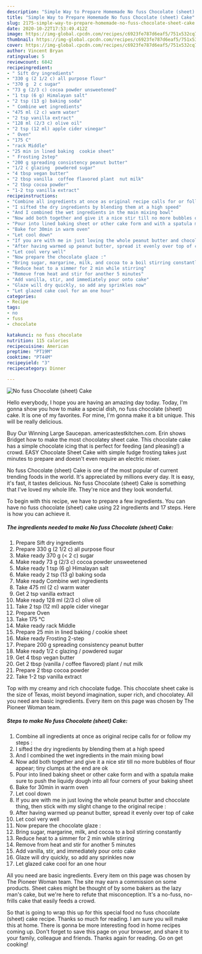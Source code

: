 ```yaml
---
description: "Simple Way to Prepare Homemade No fuss Chocolate (sheet) Cake"
title: "Simple Way to Prepare Homemade No fuss Chocolate (sheet) Cake"
slug: 2175-simple-way-to-prepare-homemade-no-fuss-chocolate-sheet-cake
date: 2020-10-22T17:53:49.412Z
image: https://img-global.cpcdn.com/recipes/c6923fe787d6eaf5/751x532cq70/no-fuss-chocolate-sheet-cake-recipe-main-photo.jpg
thumbnail: https://img-global.cpcdn.com/recipes/c6923fe787d6eaf5/751x532cq70/no-fuss-chocolate-sheet-cake-recipe-main-photo.jpg
cover: https://img-global.cpcdn.com/recipes/c6923fe787d6eaf5/751x532cq70/no-fuss-chocolate-sheet-cake-recipe-main-photo.jpg
author: Vincent Bryan
ratingvalue: 5
reviewcount: 6842
recipeingredient:
- " Sift dry ingredients"
- "330 g (2 1/2 c) all purpose flour"
- "370 g  2 c sugar"
- "73 g (2/3 c) cocoa powder unsweetened"
- "1 tsp (6 g) Himalayan salt"
- "2 tsp (13 g) baking soda"
- " Combine wet ingredients"
- "475 ml (2 c) warm water"
- "2 tsp vanilla extract"
- "128 ml (2/3 c) olive oil"
- "2 tsp (12 ml) apple cider vinegar"
- " Oven"
- "175 C"
- "rack Middle"
- "25 min in lined baking  cookie sheet"
- " Frosting 2step"
- "200 g spreading consistency peanut butter"
- "1/2 c glazing  powdered sugar"
- "4 tbsp vegan butter"
- "2 tbsp vanilla  coffee flavored plant  nut milk"
- "2 tbsp cocoa powder"
- "1-2 tsp vanilla extract"
recipeinstructions:
- "Combine all ingredients at once as original recipe calls for or follow my steps :"
- "I sifted the dry ingredients by blending them at a high speed"
- "And I combined the wet ingredients in the main mixing bowl"
- "Now add both together and give it a nice stir till no more bubbles of flour appear; tiny clumps at the end are ok"
- "Pour into lined baking sheet or other cake form and with a spatula make sure to push the liquidy dough into all four corners of your baking sheet"
- "Bake for 30min in warm oven"
- "Let cool down"
- "If you are with me in just loving the whole peanut butter and chocolate thing, then stick with my slight change to the original recipe :"
- "After having warmed up peanut butter, spread it evenly over top of cake"
- "Let cool very well"
- "Now prepare the chocolate glaze :"
- "Bring sugar, margarine, milk, and cocoa to a boil stirring constantly"
- "Reduce heat to a simmer for 2 min while stirring"
- "Remove from heat and stir for another 5 minutes"
- "Add vanilla, stir, and immediately pour onto cake"
- "Glaze will dry quickly, so add any sprinkles now"
- "Let glazed cake cool for an one hour"
categories:
- Recipe
tags:
- no
- fuss
- chocolate

katakunci: no fuss chocolate 
nutrition: 115 calories
recipecuisine: American
preptime: "PT19M"
cooktime: "PT44M"
recipeyield: "3"
recipecategory: Dinner

---
```



![No fuss Chocolate (sheet) Cake](https://img-global.cpcdn.com/recipes/c6923fe787d6eaf5/751x532cq70/no-fuss-chocolate-sheet-cake-recipe-main-photo.jpg)

Hello everybody, I hope you are having an amazing day today. Today, I'm gonna show you how to make a special dish, no fuss chocolate (sheet) cake. It is one of my favorites. For mine, I'm gonna make it a bit unique. This will be really delicious.

Buy Our Winning Large Saucepan. americastestkitchen.com. Erin shows Bridget how to make the most chocolatey sheet cake. This chocolate cake has a simple chocolate icing that is perfect for feeding (and pleasing!) a crowd. EASY Chocolate Sheet Cake with simple fudge frosting takes just minutes to prepare and doesn&#39;t even require an electric mixer.

No fuss Chocolate (sheet) Cake is one of the most popular of current trending foods in the world. It's appreciated by millions every day. It is easy, it's fast, it tastes delicious. No fuss Chocolate (sheet) Cake is something that I've loved my whole life. They're nice and they look wonderful.


To begin with this recipe, we have to prepare a few ingredients. You can have no fuss chocolate (sheet) cake using 22 ingredients and 17 steps. Here is how you can achieve it.

<!--inarticleads1-->

##### The ingredients needed to make No fuss Chocolate (sheet) Cake:

1. Prepare  Sift dry ingredients
1. Prepare 330 g (2 1/2 c) all purpose flour
1. Make ready 370 g (&lt; 2 c) sugar
1. Make ready 73 g (2/3 c) cocoa powder unsweetened
1. Make ready 1 tsp (6 g) Himalayan salt
1. Make ready 2 tsp (13 g) baking soda
1. Make ready  Combine wet ingredients
1. Take 475 ml (2 c) warm water
1. Get 2 tsp vanilla extract
1. Make ready 128 ml (2/3 c) olive oil
1. Take 2 tsp (12 ml) apple cider vinegar
1. Prepare  Oven
1. Take 175 °C
1. Make ready rack Middle
1. Prepare 25 min in lined baking / cookie sheet
1. Make ready  Frosting 2-step
1. Prepare 200 g spreading consistency peanut butter
1. Make ready 1/2 c glazing / powdered sugar
1. Get 4 tbsp vegan butter
1. Get 2 tbsp (vanilla / coffee flavored) plant / nut milk
1. Prepare 2 tbsp cocoa powder
1. Take 1-2 tsp vanilla extract


Top with my creamy and rich chocolate fudge. This chocolate sheet cake is the size of Texas, moist beyond imagination, super rich, and chocolatey. All you need are basic ingredients. Every item on this page was chosen by The Pioneer Woman team. 

<!--inarticleads2-->

##### Steps to make No fuss Chocolate (sheet) Cake:

1. Combine all ingredients at once as original recipe calls for or follow my steps :
1. I sifted the dry ingredients by blending them at a high speed
1. And I combined the wet ingredients in the main mixing bowl
1. Now add both together and give it a nice stir till no more bubbles of flour appear; tiny clumps at the end are ok
1. Pour into lined baking sheet or other cake form and with a spatula make sure to push the liquidy dough into all four corners of your baking sheet
1. Bake for 30min in warm oven
1. Let cool down
1. If you are with me in just loving the whole peanut butter and chocolate thing, then stick with my slight change to the original recipe :
1. After having warmed up peanut butter, spread it evenly over top of cake
1. Let cool very well
1. Now prepare the chocolate glaze :
1. Bring sugar, margarine, milk, and cocoa to a boil stirring constantly
1. Reduce heat to a simmer for 2 min while stirring
1. Remove from heat and stir for another 5 minutes
1. Add vanilla, stir, and immediately pour onto cake
1. Glaze will dry quickly, so add any sprinkles now
1. Let glazed cake cool for an one hour


All you need are basic ingredients. Every item on this page was chosen by The Pioneer Woman team. The site may earn a commission on some products. Sheet cakes might be thought of by some bakers as the lazy man&#39;s cake, but we&#39;re here to refute that misconception. It&#39;s a no-fuss, no-frills cake that easily feeds a crowd. 

So that is going to wrap this up for this special food no fuss chocolate (sheet) cake recipe. Thanks so much for reading. I am sure you will make this at home. There is gonna be more interesting food in home recipes coming up. Don't forget to save this page on your browser, and share it to your family, colleague and friends. Thanks again for reading. Go on get cooking!
